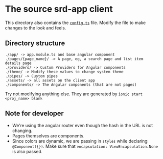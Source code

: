 # The source srd-app client

This directory also contains the [`config.ts`](config.ts) file. Modify the file to make changes to the look and feels.

## Directory structure
```
./app/ -> app.module.ts and base angular component
./pages/{page_name}/ -> A page, eg, a search page and list item details page
./providers/ -> Custom Providers for Angular components
./theme/ -> Modify these values to change system theme
./pipes/ -> Custom pipes
./assets/ -> all assets on the client app
./components/ -> The Angular components (that are not pages)
```

Try not modifying anything else. They are generated by `ionic start <proj_name> blank`


## Note for developer
* We're using the angular router even though the hash in the URL is not changing.
* Pages themselves are components. 
* Since colors are dynamic, we are passing in `styles` while declaring `@Component({})`. Make sure that 
  `encapsulation: ViewEncapsulation.None` is also passed.
